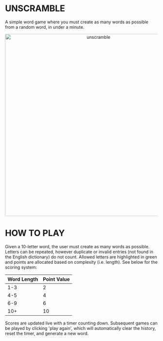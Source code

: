 # UNSCRAMBLE 
  A simple word game where you must create as many words as possible from a random word, in under a minute.

<div align="center"> 
  <img width="600" alt="unscramble" src="https://github.com/Yooniii/unscramble/assets/111259968/5a1df1a4-4229-4c7f-a692-762fbf968270"> 
</div>





# HOW TO PLAY

Given a 10-letter word, the user must create as many words as possible. Letters can be repeated, however duplicate or invalid entries (not found in the English dictionary) do not count. 
Allowed letters are highlighted in green and points are allocated based on complexity (i.e. length). See below for the scoring system: 

| Word Length   | Point Value |
| ------------- |-------------|
|      1-3      |       2     |
|      4-5      |       4     |
|      6-9      |       6     |
|      10+      |       10    |

Scores are updated live with a timer counting down. Subsequent games can be played by clicking 'play again', which will automatically clear the history, reset the timer, and generate a new word.






